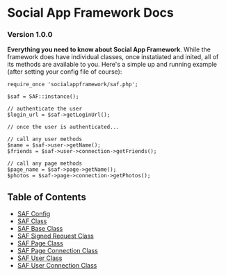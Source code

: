 # Social App Framework Docs
### Version 1.0.0

**Everything you need to know about Social App Framework**. While the framework
does have individual classes, once instatiated and inited, all of its methods
are available to you.  Here's a simple up and running example (after setting 
your config file of course):
    
    require_once 'socialappframework/saf.php';

    $saf = SAF::instance();

    // authenticate the user
    $login_url = $saf->getLoginUrl();

    // once the user is authenticated...

    // call any user methods
    $name = $saf->user->getName();
    $friends = $saf->user->connection->getFriends();

    // call any page methods
    $page_name = $saf->page->getName();
    $photos = $saf->page->connection->getPhotos();

## Table of Contents

* [SAF Config](docs/saf_config.md)
* [SAF Class](docs/saf.md)
* [SAF Base Class](docs/saf_base.md)
* [SAF Signed Request Class](docs/saf_signed_request.md)
* [SAF Page Class](docs/saf_page.md)
* [SAF Page Connection Class](docs/saf_page_connection.md)
* [SAF User Class](docs/saf_user.md)
* [SAF User Connection Class](docs/saf_user_connection.md)
